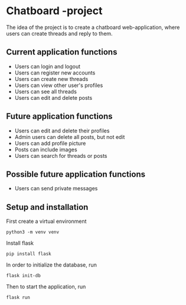 # Chatboard -project
The idea of the project is to create a chatboard web-application, where users can create threads and reply to them. 

## Current application functions

* Users can login and logout
* Users can register new accounts
* Users can create new threads
* Users can view other user's profiles
* Users can see all threads
* Users can edit and delete posts

## Future application functions

* Users can edit and delete their profiles
* Admin users can delete all posts, but not edit
* Users can add profile picture
* Posts can include images
* Users can search for threads or posts

## Possible future application functions

* Users can send private messages

## Setup and installation

First create a virtual environment
```
python3 -m venv venv
```
Install flask
```
pip install flask
```

In order to initialize the database, run

```
flask init-db
```

Then to start the application, run

```
flask run
```


